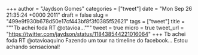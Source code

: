 
+++
author = "Jaydson Gomes"
categories = ["tweet"]
date = "Mon Sep 26 21:35:24 +0000 2011"
draft = false
slug = "499e9f930b678d50e17cf443bf8f3f0385f52621"
tags = ["tweet"]
title = """Tb achei foda RT @otavioa..."""
tweet = true
micro = true
tweet_url = "https://twitter.com/jaydson/status/118438544221016064"
+++
Tb achei foda RT @otavioaquino Fazendo um tour na timeline do facebook... Estou achando sensacional!
